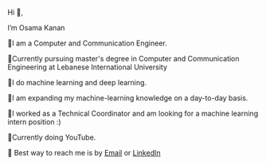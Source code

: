  Hi 👋,
 
I’m Osama Kanan

🔹I am a Computer and Communication Engineer.

🔹Currently pursuing  master's degree in Computer and Communication Engineering at Lebanese International University

🔹I do machine learning and deep learning.

🔹I am expanding my machine-learning knowledge on a day-to-day basis.

🔹I worked as a Technical Coordinator and am looking for a machine learning intern position :)

🔹Currently doing YouTube.

🔹 Best way to reach me is by [Email](osamakanaan593@gmail.com) or [LinkedIn](https://www.linkedin.com/in/osama-kanaan-986351181/overlay/about-this-profile/)

<!---
Osamakanaan/Osamakanaan is a ✨ special ✨ repository because its `README.md` (this file) appears on your GitHub profile.
You can click the Preview link to take a look at your changes.
--->
